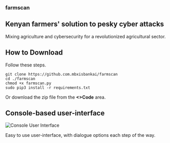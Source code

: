### farmscan

## Kenyan farmers' solution to pesky cyber attacks

Mixing agriculture and cybersecurity for a revolutionized agricultural sector.

## How to Download
Follow these steps.

```
git clone https://github.com.mbxisbankai/farmscan
cd ./farmscan
chmod +x farmscan.py
sudo pip3 install -r requirements.txt

```
Or download the zip file from the **<>Code** area.

## Console-based user-interface

  ![Console User Interface](https://github.com/mbxisbankai/farmscan/issues/1#issue-2752376752)

Easy to use user-interface, with dialogue options each step of the way.

